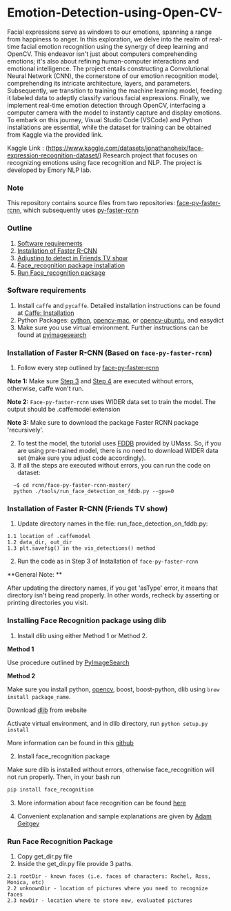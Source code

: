 # Emotion-Detection-using-Open-CV-
Facial expressions serve as windows to our emotions, spanning a range from happiness to anger. In this exploration, we delve into the realm of real-time facial emotion recognition using the synergy of deep learning and OpenCV. This endeavor isn't just about computers comprehending emotions; it's also about refining human-computer interactions and emotional intelligence. The project entails constructing a Convolutional Neural Network (CNN), the cornerstone of our emotion recognition model, comprehending its intricate architecture, layers, and parameters. Subsequently, we transition to training the machine learning model, feeding it labeled data to adeptly classify various facial expressions. Finally, we implement real-time emotion detection through OpenCV, interfacing a computer camera with the model to instantly capture and display emotions. To embark on this journey, Visual Studio Code (VSCode) and Python installations are essential, while the dataset for training can be obtained from Kaggle via the provided link.

Kaggle Link : (https://www.kaggle.com/datasets/jonathanoheix/face-expression-recognition-dataset/)
Research project that focuses on recognizing emotions using face recognition and NLP. The project is developed by Emory NLP lab.

### Note
This repository contains source files from two repositories: [face-py-faster-rcnn](https://github.com/playerkk/face-py-faster-rcnn), which subsequently uses [py-faster-rcnn](https://github.com/rbgirshick/py-faster-rcnn) 

### Outline
  1. [Software requirements](#software-requirements)
  2. [Installation of Faster R-CNN](#installation-of-faster-r-cnn-based-on-face-py-faster-rcnn)
  3. [Adjusting to detect in Friends TV show](#installation-of-faster-r-cnn-friends-tv-show)
  4. [Face_recognition package installation](#installing-face-recognition-package-using-dlib)
  5. [Run Face_recognition package](#run-face-recognition-package)

### Software requirements 
  1. Install `caffe` and `pycaffe`. Detailed installation instructions can be found at [Caffe: Installation](http://caffe.berkeleyvision.org/installation.html)
  2. Python Packages: [cython](http://cython.readthedocs.io/en/latest/src/quickstart/install.html), [opencv-mac](http://www.pyimagesearch.com/2016/11/28/macos-install-opencv-3-and-python-2-7/#comment-413944), or [opencv-ubuntu](http://www.pyimagesearch.com/2016/10/24/ubuntu-16-04-how-to-install-opencv/), and easydict
  3. Make sure you use virtual environment. Further instructions can be found at [pyimagesearch](http://www.pyimagesearch.com/2016/10/24/ubuntu-16-04-how-to-install-opencv/)
  
  
### Installation of Faster R-CNN (Based on `face-py-faster-rcnn`)
  1. Follow every step outlined by [face-py-faster-rcnn](https://github.com/playerkk/face-py-faster-rcnn)
  
**Note 1:** Make sure [Step 3](https://github.com/playerkk/face-py-faster-rcnn#installation-sufficient-for-the-demo) and [Step 4](https://github.com/playerkk/face-py-faster-rcnn#installation-sufficient-for-the-demo) are executed without errors, otherwise, caffe won't run.

**Note 2:** `Face-py-faster-rcnn` uses WIDER data set to train the model. The output should be .caffemodel extension

**Note 3:** Make sure to download the package Faster RCNN package 'recursively'. 

  2. To test the model, the tutorial uses [FDDB](http://vis-www.cs.umass.edu/fddb/index.html#download) provided by UMass. So, if you are using pre-trained model, there is no need to download WIDER data set (make sure you adjust code accordingly).
  3. If all the steps are executed without errors, you can run the code on dataset:
  ```Shell
    ~$ cd rcnn/face-py-faster-rcnn-master/ 
    python ./tools/run_face_detection_on_fddb.py --gpu=0
  ```
  
  
### Installation of Faster R-CNN (Friends TV show)

  1. Update directory names in the file: run_face_detection_on_fddb.py:
  
    1.1 location of .caffemodel
    1.2 data_dir, out_dir
    1.3 plt.savefig() in the vis_detections() method
  2. Run the code as in Step 3 of Installation of `face-py-faster-rcnn`  
  
  **General Note: **
  
  After updating the directory names, if you get 'asType' error, it means that directory isn't being read properly. In other words, recheck by asserting or printing directories you visit.
  
### Installing Face Recognition package using dlib 
  1. Install dlib using either Method 1 or Method 2.

**Method 1**
  
  Use procedure outlined by [PyImageSearch](http://www.pyimagesearch.com/2017/03/27/how-to-install-dlib/)

**Method 2**

  Make sure you install python, [opencv](http://www.pyimagesearch.com/2016/11/28/macos-install-opencv-3-and-python-2-7/), boost, boost-python, dlib using ```brew install package_name```.
  
  Download [dlib](http://dlib.net/files/dlib-19.4.tar.bz2) from website
  
  Activate virtual environment, and in dlib directory, run ```python setup.py install``` 
  
  More information can be found in this [github](https://github.com/cmusatyalab/openface/issues/187)
  
  2. Install face_recognition package
  
  Make sure dlib is installed without errors, otherwise face_recognition will not run properly. Then, in your bash run
  
  ```bash
  pip install face_recognition
  ```
  
  3. More information about face recognition can be found [here](http://blog.dlib.net/2017/02/high-quality-face-recognition-with-deep.html)
  
  4. Convenient explanation and sample explanations are given by [Adam Geitgey](https://github.com/ageitgey/face_recognition)


 ### Run Face Recognition Package ###
  
  1. Copy get_dir.py file
  2. Inside the get_dir.py file provide 3 paths. 
  
    2.1 rootDir - known faces (i.e. faces of characters: Rachel, Ross,  Monica, etc)
    2.2 unknownDir - location of pictures where you need to recognize faces 
    2.3 newDir - location where to store new, evaluated pictures
  
  
     
